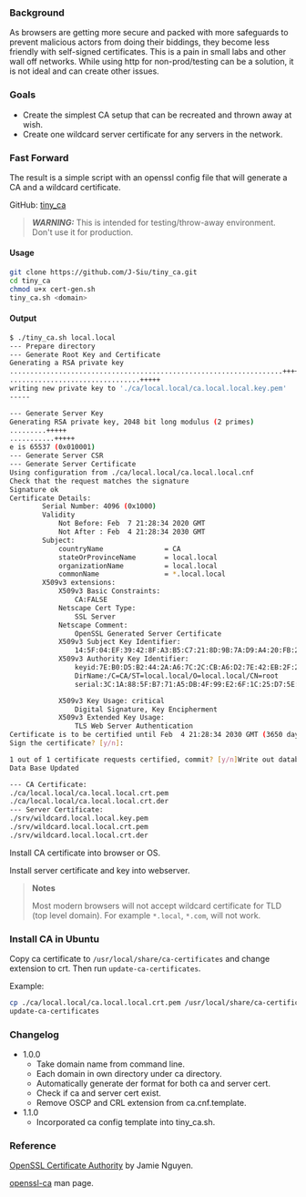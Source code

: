 ### Background

As browsers are getting more secure and packed with more safeguards to prevent malicious actors from doing their biddings, they become less friendly with self-signed certificates. This is a pain in small labs and other wall off networks. While using http for non-prod/testing can be a solution, it is not ideal and can create other issues.

### Goals

- Create the simplest CA setup that can be recreated and thrown away at wish.
- Create one wildcard server certificate for any servers in the network.

### Fast Forward

The result is a simple script with an openssl config file that will generate a CA and a wildcard certificate.

GitHub: [tiny_ca](https://github.com/J-Siu/tiny_ca)

> ***WARNING:*** This is intended for testing/throw-away environment. Don't use it for production.

#### Usage

```sh
git clone https://github.com/J-Siu/tiny_ca.git
cd tiny_ca
chmod u+x cert-gen.sh
tiny_ca.sh <domain>
```

#### Output

```sh
$ ./tiny_ca.sh local.local
--- Prepare directory
--- Generate Root Key and Certificate
Generating a RSA private key
...................................................................+++++
................................+++++
writing new private key to './ca/local.local/ca.local.local.key.pem'
-----

--- Generate Server Key
Generating RSA private key, 2048 bit long modulus (2 primes)
.........+++++
...........+++++
e is 65537 (0x010001)
--- Generate Server CSR
--- Generate Server Certificate
Using configuration from ./ca/local.local/ca.local.local.cnf
Check that the request matches the signature
Signature ok
Certificate Details:
        Serial Number: 4096 (0x1000)
        Validity
            Not Before: Feb  7 21:28:34 2020 GMT
            Not After : Feb  4 21:28:34 2030 GMT
        Subject:
            countryName               = CA
            stateOrProvinceName       = local.local
            organizationName          = local.local
            commonName                = *.local.local
        X509v3 extensions:
            X509v3 Basic Constraints:
                CA:FALSE
            Netscape Cert Type:
                SSL Server
            Netscape Comment:
                OpenSSL Generated Server Certificate
            X509v3 Subject Key Identifier:
                14:5F:04:EF:39:42:8F:A3:B5:C7:21:8D:9B:7A:D9:A4:20:FB:21:EF
            X509v3 Authority Key Identifier:
                keyid:7E:B0:D5:B2:44:2A:A6:7C:2C:CB:A6:D2:7E:42:EB:2F:25:50:3C:E1
                DirName:/C=CA/ST=local.local/O=local.local/CN=root
                serial:3C:1A:88:5F:B7:71:A5:DB:4F:99:E2:6F:1C:25:D7:5E:13:79:83:17

            X509v3 Key Usage: critical
                Digital Signature, Key Encipherment
            X509v3 Extended Key Usage:
                TLS Web Server Authentication
Certificate is to be certified until Feb  4 21:28:34 2030 GMT (3650 days)
Sign the certificate? [y/n]:

1 out of 1 certificate requests certified, commit? [y/n]Write out database with 1 new entries
Data Base Updated

--- CA Certificate:
./ca/local.local/ca.local.local.crt.pem
./ca/local.local/ca.local.local.crt.der
--- Server Certificate:
./srv/wildcard.local.local.key.pem
./srv/wildcard.local.local.crt.pem
./srv/wildcard.local.local.crt.der
```

Install CA certificate into browser or OS.

Install server certificate and key into webserver.

> **Notes**
>
> Most modern browsers will not accept wildcard certificate for TLD (top level domain). For example `*.local`, `*.com`, will not work.

### Install CA in Ubuntu

Copy ca certificate to `/usr/local/share/ca-certificates` and change extension to crt. Then run `update-ca-certificates`.

Example:

```sh
cp ./ca/local.local/ca.local.local.crt.pem /usr/local/share/ca-certificates/ca.local.local.crt
update-ca-certificates
```

### Changelog

- 1.0.0
  - Take domain name from command line.
  - Each domain in own directory under ca directory.
  - Automatically generate der format for both ca and server cert.
  - Check if ca and server cert exist.
  - Remove OSCP and CRL extension from ca.cnf.template.
- 1.1.0
  - Incorporated ca config template into tiny_ca.sh.

### Reference

[OpenSSL Certificate Authority](https://jamielinux.com/docs/openssl-certificate-authority/index.html) by Jamie Nguyen.

[openssl-ca](https://www.openssl.org/docs/manmaster/man1/ca.html) man page.
